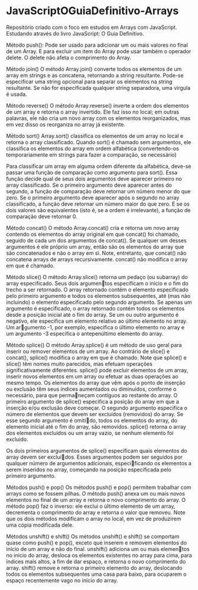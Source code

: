 # JavaScriptOGuiaDefinitivo-Arrays
 Repositório criado com o foco em estudos em Arrays com JavaScript. Estudando através do livro JavaScript: O Guia Definitivo.


 Método push():
 Pode ser usado para adicionar um ou mais valores no final de um Array.
 E para excluir um item do Array pode usar também o operador delete. O delete não afeta o comprimento do Array.


 Método join()
 O método Array.join() converte todos os elementos de um array em strings e as concatena, retornando a string resultante. Pode-se especificar uma string opcional para separar os elementos na
string resultante. Se não for especificada qualquer string separadora, uma vírgula é usada.


Método reverse()
O método Array.reverse() inverte a ordem dos elementos de um array e retorna o array invertido.
Ele faz isso no local; em outras palavras, ele não cria um novo array com os elementos reorganizados,
mas em vez disso os reorganiza no array já existente.


Método sort()
Array.sort() classifica os elementos de um array no local e retorna o array classificado. Quando
sort() é chamado sem argumentos, ele classifica os elementos do array em ordem alfabética (convertendo-os temporariamente em strings para fazer a comparação, se necessário)

Para classificar um array em alguma ordem diferente da alfabética, deve-se passar uma função de
comparação como argumento para sort(). Essa função decide qual de seus dois argumentos deve
aparecer primeiro no array classificado. Se o primeiro argumento deve aparecer antes do segundo,
a função de comparação deve retornar um número menor do que zero. Se o primeiro argumento
deve aparecer após o segundo no array classificado, a função deve retornar um número maior do que
zero. E se os dois valores são equivalentes (isto é, se a ordem é irrelevante), a função de comparação
deve retornar 0.


Método concat()
O método Array.concat() cria e retorna um novo array contendo os elementos do array original em
que concat() foi chamado, seguido de cada um dos argumentos de concat(). Se qualquer um desses
argumentos é ele próprio um array, então são os elementos do array que são concatenados e não o
array em si. Note, entretanto, que concat() não concatena arrays de arrays recursivamente. concat()
não modifica o array em que é chamado.



Método slice()
O método Array.slice() retorna um pedaço (ou subarray) do array especificado. Seus dois argumentos especificam o início e o fim do trecho a ser retornado. O array retornado contém o elemento
especificado pelo primeiro argumento e todos os elementos subsequentes, até (mas não incluindo)
o elemento especificado pelo segundo argumento. Se apenas um argumento é especificado, o array
retornado contém todos os elementos desde a posição inicial até o fim do array. Se um ou outro
argumento é negativo, ele especifica um elemento relativo ao último elemento no array. Um argumento -1, por exemplo, especifica o último elemento no array e um argumento -3 especifica o
antepenúltimo elemento do array.


Método splice()
O método Array.splice() é um método de uso geral para inserir ou remover elementos de um array.
Ao contrário de slice() e concat(), splice() modifica o array em que é chamado. Note que splice()
e slice() têm nomes muito parecidos, mas efetuam operações significativamente diferentes.
splice() pode excluir elementos de um array, inserir novos elementos em um array ou efetuar as
duas operações ao mesmo tempo. Os elementos do array que vêm após o ponto de inserção ou
exclusão têm seus índices aumentados ou diminuídos, conforme o necessário, para que permaneçam contíguos ao restante do array. O primeiro argumento de splice() especifica a posição do
array em que a inserção e/ou exclusão deve começar. O segundo argumento especifica o número
de elementos que devem ser excluídos (removidos) do array. Se esse segundo argumento é omitido, todos os elementos do array, do elemento inicial até o fim do array, são removidos. splice()
retorna o array dos elementos excluídos ou um array vazio, se nenhum elemento foi excluído.

Os dois primeiros argumentos de splice() especificam quais elementos do array devem ser excluídos. Esses argumentos podem ser seguidos por qualquer número de argumentos adicionais, especificando os elementos a serem inseridos no array, começando na posição especificada pelo primeiro
argumento.


Métodos push() e pop()
Os métodos push() e pop() permitem trabalhar com arrays como se fossem pilhas. O método push()
anexa um ou mais novos elementos no final de um array e retorna o novo comprimento do array. O
método pop() faz o inverso: ele exclui o último elemento de um array, decrementa o comprimento
do array e retorna o valor que removeu. Note que os dois métodos modificam o array no local, em
vez de produzirem uma cópia modificada dele.

Métodos unshift() e shift()
Os métodos unshift() e shift() se comportam quase como push() e pop(), exceto que inserem e
removem elementos do início de um array e não do final. unshift() adiciona um ou mais elementos no início do array, desloca os elementos existentes no array para cima, para índices mais altos,
a fim de dar espaço, e retorna o novo comprimento do array. shift() remove e retorna o primeiro
elemento do array, deslocando todos os elementos subsequentes uma casa para baixo, para ocuparem
o espaço recentemente vago no início do array.
